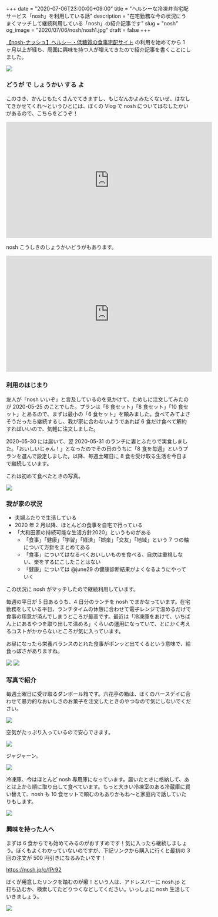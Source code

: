 +++
date = "2020-07-06T23:00:00+09:00"
title = "ヘルシーな冷凍弁当宅配サービス「nosh」を利用している話"
description = "在宅勤務な今の状況にうまくマッチして継続利用している「nosh」の紹介記事です"
slug = "nosh"
og_image = "2020/07/06/nosh/nosh1.jpg"
draft = false
+++

<a href="https://nosh.jp/" title="【nosh-ナッシュ】ヘルシー・低糖質の食事宅配サイト">【nosh-ナッシュ】ヘルシー・低糖質の食事宅配サイト</a> の利用を始めてから 1 ヶ月以上が経ち、周囲に興味を持つ人が増えてきたので紹介記事を書くことにしました。

<img src="nosh1.jpg">

### どうが で しょうかい する よ

このさき、かんじもたくさんでてきますし、もじなんかよみたくないぜ、はなしてきかせてくれ〜というひとには、ぼくの Vlog で nosh についてはなしたかいがあるので、こちらをどうぞ！

<iframe width="560" height="315" src="https://www.youtube.com/embed/HwIxZNGVAcQ" frameborder="0" allow="accelerometer; autoplay; encrypted-media; gyroscope; picture-in-picture" allowfullscreen></iframe>

nosh こうしきのしょうかいどうがもあります。

<iframe width="560" height="315" src="https://www.youtube.com/embed/MbI8fQNydo4" frameborder="0" allow="accelerometer; autoplay; encrypted-media; gyroscope; picture-in-picture" allowfullscreen></iframe>

### 利用のはじまり

友人が「nosh いいぞ」と言及しているのを見かけて、ためしに注文してみたのが 2020-05-25 のことでした。プランは「6 食セット」「8 食セット」「10 食セット」とあるので、まずは最小の「6 食セット」を頼みました。食べてみてよさそうだったら継続するし、我が家に合わないようであれば 6 食だけ食べて解約すればいいので、気軽に注文しました。

2020-05-30 には届いて、翌 2020-05-31 のランチに妻とふたりで実食しました。「おいしいじゃん！」となったのでその日のうちに「8 食を毎週」というプランを選んで設定しました。以降、毎週土曜日に 8 食を受け取る生活を今日まで継続しています。

これは初めて食べたときの写真。

<img src="nosh2.jpg">

### 我が家の状況

- 夫婦ふたりで生活している
- 2020 年 2 月以降、ほとんどの食事を自宅で行っている
- 「大和田家の持続可能な生活方針2020」というものがある
  - 「食事」「健康」「学習」「経済」「娯楽」「交友」「地域」という 7 つの軸について方針をまとめてある
  - 「食事」についてはなるべくおいしいものを食べる、自炊は重視しない、楽をするにこしたことはない
  - 「健康」については @june29 の健康診断結果がよくなるようにやっていく

この状況に nosh がマッチしたので継続利用しています。

毎週の平日が 5 日あるうち、4 日分のランチを nosh でまかなっています。在宅勤務をしている平日、ランチタイムの休憩に合わせて電子レンジで温めるだけで食事の用意が済んでしまうところが最高です。最近は「冷凍庫をあけて、いちばん上にあるやつを取り出して温める」くらいの運用になっていて、とにかく考えるコストがかからないところが気に入っています。

お昼になったら栄養バランスのとれた食事がポンッと出てくるという意味で、給食っぽさがありますね。

<img src="nosh3.jpg">

<img src="nosh4.jpg">

### 写真で紹介

毎週土曜日に受け取るダンボール箱です。六花亭の箱は、ぼくのバースデイに合わせて暴力的なおいしさのお菓子を注文したときのやつなので気にしないでください。

<img src="nosh5.jpg">

空気がたっぷり入っているので安心できます。

<img src="nosh6.jpg">

ジャジャーン。

<img src="nosh7.jpg">

冷凍庫、今はほとんど nosh 専用庫になっています。届いたときに格納して、あとは上から順に取り出して食べています。もっと大きい冷凍室のある冷蔵庫に買い替えて、nosh も 10 食セットで頼むのもありかもね〜と家庭内で話していたりもします。

<img src="nosh8.jpg">

### 興味を持った人へ

まずは 6 食からでも始めてみるのがおすすめです！気に入ったら継続しましょう。ぼくもよくわかっていないのですが、下記リンクから購入に行くと最初の 3 回の注文が 500 円引きになるみたいです！

https://nosh.jp/c/fPr92

ぼくが用意したリンクを踏むのが癪！という人は、アドレスバーに nosh.jp と打ち込むか、検索してたどりつくなどしてください。いっしょに nosh 生活していきましょう。

<img src="nosh9.jpg">

